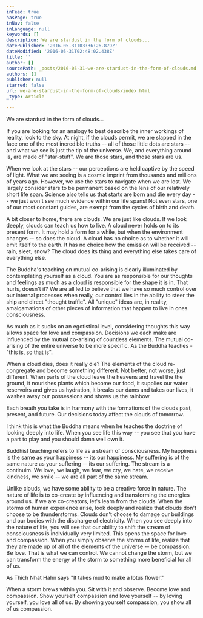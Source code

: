 ```yaml
---
inFeed: true
hasPage: true
inNav: false
inLanguage: null
keywords: []
description: We are stardust in the form of clouds...
datePublished: '2016-05-31T03:36:26.879Z'
dateModified: '2016-05-31T02:48:02.438Z'
title: ''
author: []
sourcePath: _posts/2016-05-31-we-are-stardust-in-the-form-of-clouds.md
authors: []
publisher: null
starred: false
url: we-are-stardust-in-the-form-of-clouds/index.html
_type: Article

---
```

We are stardust in the form of clouds...

If you are looking for an analogy to best describe the inner workings of reality, look to the sky. At night, if the clouds permit, we are slapped in the face one of the most incredible truths -- all of those little dots are stars -- and what we see is just the tip of the universe. We, and everything around is, are made of "star-stuff". We are those stars, and those stars are us. 

When we look at the stars -- our perceptions are held captive by the speed of light. What we are seeing is a cosmic imprint from thousands and millions of years ago. However, we use the stars to navigate when we are lost. We largely consider stars to be permanent based on the lens of our relatively short life span. Science also tells us that starts are born and die every day -- we just won't see much evidence within our life spans! Not even stars, one of our most constant guides, are exempt from the cycles of birth and death.

A bit closer to home, there are clouds. We are just like clouds. If we look deeply, clouds can teach us how to live. A cloud never holds on to its present form. It may hold a form for a while, but when the environment changes -- so does the cloud. A cloud has no choice as to whether it will emit itself to the earth. It has no choice how the emission will be received -- rain, sleet, snow? The cloud does its thing and everything else takes care of everything else.

The Buddha's teaching on mutual co-arising is clearly illuminated by contemplating yourself as a cloud. You are as responsible for our thoughts and feelings as much as a cloud is responsible for the shape it is in. That hurts, doesn't it? We are all led to believe that we have so much control over our internal processes when really, our control lies in the ability to steer the ship and direct "thought traffic". All "unique" ideas are, in reality, amalgamations of other pieces of information that happen to live in ones consciousness. 

As much as it sucks on an egotistical level, considering thoughts this way allows space for love and compassion. Decisions we each make are influenced by the mutual co-arising of countless elements. The mutual co-arising of the entire universe to be more specific. As the Buddha teaches - "this is, so that is".

When a cloud dies, does it really die? The elements of the cloud re-congregate and become something different. Not better, not worse, just different. When parts of the cloud leave the heavens and travel the the ground, it nourishes plants which become our food, it supplies our water reservoirs and gives us hydration, it breaks our dams and takes our lives, it washes away our possessions and shows us the rainbow. 

Each breath you take is in harmony with the formations of the clouds past, present, and future. Our decisions today affect the clouds of tomorrow. 

I think this is what the Buddha means when he teaches the doctrine of looking deeply into life. When you see life this way -- you see that you have a part to play and you should damn well own it.

Buddhist teaching refers to life as a stream of consciousness. My happiness is the same as your happiness -- its our happiness. My suffering is of the same nature as your suffering -- its our suffering. The stream is a continuim. We love, we laugh, we fear, we cry, we hate, we receive kindness, we smile -- we are all part of the same stream.

Unlike clouds, we have some ability to be a creative force in nature. The nature of life is to co-create by influencing and transforming the energies around us. If we are co-creators, let's learn from the clouds. When the storms of human experience arise, look deeply and realize that clouds don't choose to be thunderstorms. Clouds don't choose to damage our buildings and our bodies with the discharge of electricity. When you see deeply into the nature of life, you will see that our ability to shift the stream of consciousness is individually very limited. This opens the space for love and compassion. When you simply observe the storms of life, realize that they are made up of all of the elements of the universe -- be compassion. Be love. That is what we can control. We cannot change the storm, but we can transform the energy of the storm to something more beneficial for all of us.

As Thich Nhat Hahn says "It takes mud to make a lotus flower."

When a storm brews within you. Sit with it and observe. Become love and compassion. Show yourself compassion and love yourself -- by loving yourself, you love all of us. By showing yourself compassion, you show all of us compassion.